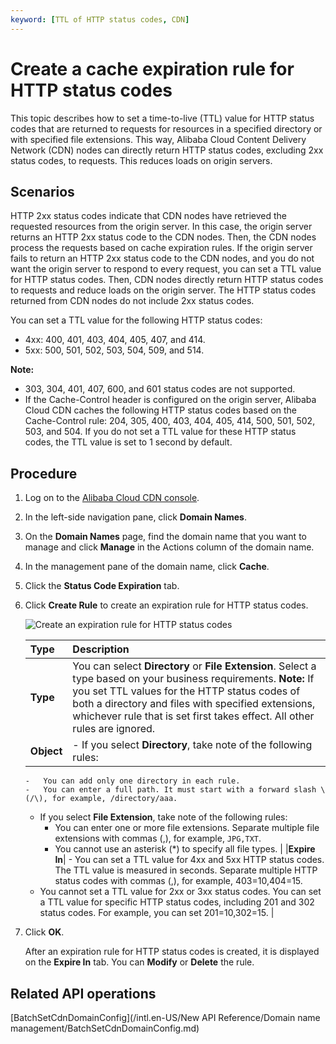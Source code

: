 ```yaml
---
keyword: [TTL of HTTP status codes, CDN]
---
```


# Create a cache expiration rule for HTTP status codes

This topic describes how to set a time-to-live \(TTL\) value for HTTP status codes that are returned to requests for resources in a specified directory or with specified file extensions. This way, Alibaba Cloud Content Delivery Network \(CDN\) nodes can directly return HTTP status codes, excluding 2xx status codes, to requests. This reduces loads on origin servers.

## Scenarios

HTTP 2xx status codes indicate that CDN nodes have retrieved the requested resources from the origin server. In this case, the origin server returns an HTTP 2xx status code to the CDN nodes. Then, the CDN nodes process the requests based on cache expiration rules. If the origin server fails to return an HTTP 2xx status code to the CDN nodes, and you do not want the origin server to respond to every request, you can set a TTL value for HTTP status codes. Then, CDN nodes directly return HTTP status codes to requests and reduce loads on the origin server. The HTTP status codes returned from CDN nodes do not include 2xx status codes.

You can set a TTL value for the following HTTP status codes:

-   4xx: 400, 401, 403, 404, 405, 407, and 414.
-   5xx: 500, 501, 502, 503, 504, 509, and 514.

**Note:**

-   303, 304, 401, 407, 600, and 601 status codes are not supported.
-   If the Cache-Control header is configured on the origin server, Alibaba Cloud CDN caches the following HTTP status codes based on the Cache-Control rule: 204, 305, 400, 403, 404, 405, 414, 500, 501, 502, 503, and 504. If you do not set a TTL value for these HTTP status codes, the TTL value is set to 1 second by default.

## Procedure

1.  Log on to the [Alibaba Cloud CDN console](https://cdn.console.aliyun.com).

2.  In the left-side navigation pane, click **Domain Names**.

3.  On the **Domain Names** page, find the domain name that you want to manage and click **Manage** in the Actions column of the domain name.

4.  In the management pane of the domain name, click **Cache**.

5.  Click the **Status Code Expiration** tab.

6.  Click **Create Rule** to create an expiration rule for HTTP status codes.

    ![Create an expiration rule for HTTP status codes](https://static-aliyun-doc.oss-accelerate.aliyuncs.com/assets/img/en-US/7192077161/p64200.png)

    |Type|Description|
    |:---|:----------|
    |**Type**|You can select **Directory** or **File Extension**. Select a type based on your business requirements. **Note:** If you set TTL values for the HTTP status codes of both a directory and files with specified extensions, whichever rule that is set first takes effect. All other rules are ignored. |
    |**Object**|    -   If you select **Directory**, take note of the following rules:
        -   You can add only one directory in each rule.
        -   You can enter a full path. It must start with a forward slash \(/\), for example, /directory/aaa.
    -   If you select **File Extension**, take note of the following rules:
        -   You can enter one or more file extensions. Separate multiple file extensions with commas \(,\), for example, `JPG,TXT`.
        -   You cannot use an asterisk \(\*\) to specify all file types. |
    |**Expire In**|    -   You can set a TTL value for 4xx and 5xx HTTP status codes. The TTL value is measured in seconds. Separate multiple HTTP status codes with commas \(,\), for example, 403=10,404=15.
    -   You cannot set a TTL value for 2xx or 3xx status codes. You can set a TTL value for specific HTTP status codes, including 201 and 302 status codes. For example, you can set 201=10,302=15. |

7.  Click **OK**.

    After an expiration rule for HTTP status codes is created, it is displayed on the **Expire In** tab. You can **Modify** or **Delete** the rule.


## Related API operations

[BatchSetCdnDomainConfig](/intl.en-US/New API Reference/Domain name management/BatchSetCdnDomainConfig.md)

